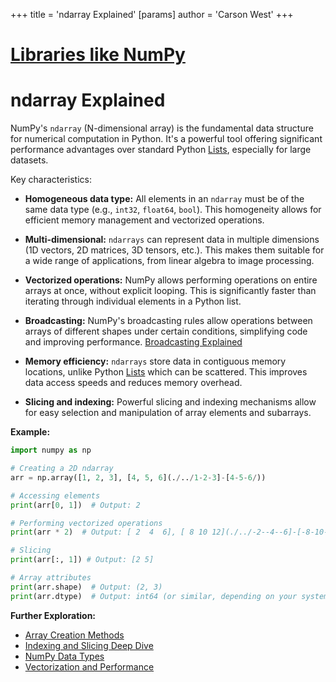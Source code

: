 +++
 title = 'ndarray Explained'
[params]
	author = 'Carson West'
+++
# [Libraries like NumPy](./../libraries-like-numpy/)
# ndarray Explained

NumPy's `ndarray` (N-dimensional array) is the fundamental data structure for numerical computation in Python.  It's a powerful tool offering significant performance advantages over standard Python [Lists](./../lists/), especially for large datasets.

Key characteristics:

* **Homogeneous data type:**  All elements in an `ndarray` must be of the same data type (e.g., `int32`, `float64`, `bool`). This homogeneity allows for efficient memory management and vectorized operations.

* **Multi-dimensional:**  `ndarrays` can represent data in multiple dimensions (1D vectors, 2D matrices, 3D tensors, etc.).  This makes them suitable for a wide range of applications, from linear algebra to image processing.

* **Vectorized operations:**  NumPy allows performing operations on entire arrays at once, without explicit looping. This is significantly faster than iterating through individual elements in a Python list.

* **Broadcasting:**  NumPy's broadcasting rules allow operations between arrays of different shapes under certain conditions, simplifying code and improving performance.  [Broadcasting Explained](./../broadcasting-explained/)

* **Memory efficiency:**  `ndarrays` store data in contiguous memory locations, unlike Python [Lists](./../lists/) which can be scattered. This improves data access speeds and reduces memory overhead.

* **Slicing and indexing:**  Powerful slicing and indexing mechanisms allow for easy selection and manipulation of array elements and subarrays.

**Example:**

```python
import numpy as np

# Creating a 2D ndarray
arr = np.array([1, 2, 3], [4, 5, 6](./../1-2-3]-[4-5-6/))

# Accessing elements
print(arr[0, 1])  # Output: 2

# Performing vectorized operations
print(arr * 2)  # Output: [ 2  4  6], [ 8 10 12](./../-2--4--6]-[-8-10-12/)

# Slicing
print(arr[:, 1]) # Output: [2 5]

# Array attributes
print(arr.shape)  # Output: (2, 3)
print(arr.dtype)  # Output: int64 (or similar, depending on your system)
```

**Further Exploration:**

* [Array Creation Methods](./../array-creation-methods/)
* [Indexing and Slicing Deep Dive](./../indexing-and-slicing-deep-dive/)
* [NumPy Data Types](./../numpy-data-types/)
* [Vectorization and Performance](./../vectorization-and-performance/)


